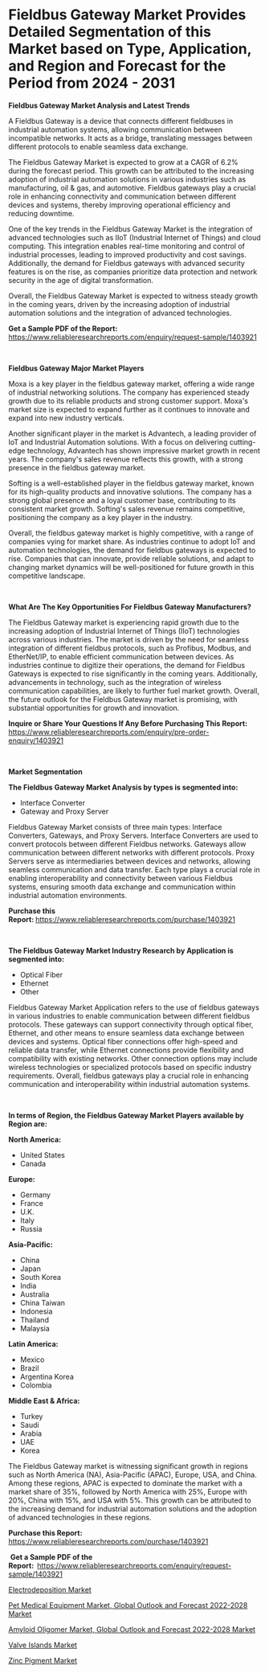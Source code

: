 <p><h1>Fieldbus Gateway Market Provides Detailed Segmentation of this Market based on Type, Application, and Region and Forecast for the Period from 2024 - 2031</h1></p><p><strong>Fieldbus Gateway Market Analysis and Latest Trends</strong></p>
<p><p>A Fieldbus Gateway is a device that connects different fieldbuses in industrial automation systems, allowing communication between incompatible networks. It acts as a bridge, translating messages between different protocols to enable seamless data exchange.</p><p>The Fieldbus Gateway Market is expected to grow at a CAGR of 6.2% during the forecast period. This growth can be attributed to the increasing adoption of industrial automation solutions in various industries such as manufacturing, oil & gas, and automotive. Fieldbus gateways play a crucial role in enhancing connectivity and communication between different devices and systems, thereby improving operational efficiency and reducing downtime.</p><p>One of the key trends in the Fieldbus Gateway Market is the integration of advanced technologies such as IIoT (Industrial Internet of Things) and cloud computing. This integration enables real-time monitoring and control of industrial processes, leading to improved productivity and cost savings. Additionally, the demand for Fieldbus gateways with advanced security features is on the rise, as companies prioritize data protection and network security in the age of digital transformation.</p><p>Overall, the Fieldbus Gateway Market is expected to witness steady growth in the coming years, driven by the increasing adoption of industrial automation solutions and the integration of advanced technologies.</p></p>
<p><strong>Get a Sample PDF of the Report:&nbsp;</strong> <a href="https://www.reliableresearchreports.com/enquiry/request-sample/1403921">https://www.reliableresearchreports.com/enquiry/request-sample/1403921</a></p>
<p>&nbsp;</p>
<p><strong>Fieldbus Gateway Major Market Players</strong></p>
<p><p>Moxa is a key player in the fieldbus gateway market, offering a wide range of industrial networking solutions. The company has experienced steady growth due to its reliable products and strong customer support. Moxa's market size is expected to expand further as it continues to innovate and expand into new industry verticals.</p><p>Another significant player in the market is Advantech, a leading provider of IoT and Industrial Automation solutions. With a focus on delivering cutting-edge technology, Advantech has shown impressive market growth in recent years. The company's sales revenue reflects this growth, with a strong presence in the fieldbus gateway market.</p><p>Softing is a well-established player in the fieldbus gateway market, known for its high-quality products and innovative solutions. The company has a strong global presence and a loyal customer base, contributing to its consistent market growth. Softing's sales revenue remains competitive, positioning the company as a key player in the industry.</p><p>Overall, the fieldbus gateway market is highly competitive, with a range of companies vying for market share. As industries continue to adopt IoT and automation technologies, the demand for fieldbus gateways is expected to rise. Companies that can innovate, provide reliable solutions, and adapt to changing market dynamics will be well-positioned for future growth in this competitive landscape.</p></p>
<p>&nbsp;</p>
<p><strong>What Are The Key Opportunities For Fieldbus Gateway Manufacturers?</strong></p>
<p><p>The Fieldbus Gateway market is experiencing rapid growth due to the increasing adoption of Industrial Internet of Things (IIoT) technologies across various industries. The market is driven by the need for seamless integration of different fieldbus protocols, such as Profibus, Modbus, and EtherNet/IP, to enable efficient communication between devices. As industries continue to digitize their operations, the demand for Fieldbus Gateways is expected to rise significantly in the coming years. Additionally, advancements in technology, such as the integration of wireless communication capabilities, are likely to further fuel market growth. Overall, the future outlook for the Fieldbus Gateway market is promising, with substantial opportunities for growth and innovation.</p></p>
<p><strong>Inquire or Share Your Questions If Any Before Purchasing This Report:</strong> <a href="https://www.reliableresearchreports.com/enquiry/pre-order-enquiry/1403921">https://www.reliableresearchreports.com/enquiry/pre-order-enquiry/1403921</a></p>
<p>&nbsp;</p>
<p><strong>Market Segmentation</strong></p>
<p><strong>The Fieldbus Gateway Market Analysis by types is segmented into:</strong></p>
<p><ul><li>Interface Converter</li><li>Gateway and Proxy Server</li></ul></p>
<p><p>Fieldbus Gateway Market consists of three main types: Interface Converters, Gateways, and Proxy Servers. Interface Converters are used to convert protocols between different Fieldbus networks. Gateways allow communication between different networks with different protocols. Proxy Servers serve as intermediaries between devices and networks, allowing seamless communication and data transfer. Each type plays a crucial role in enabling interoperability and connectivity between various Fieldbus systems, ensuring smooth data exchange and communication within industrial automation environments.</p></p>
<p><strong>Purchase this Report:&nbsp;</strong><a href="https://www.reliableresearchreports.com/purchase/1403921">https://www.reliableresearchreports.com/purchase/1403921</a></p>
<p>&nbsp;</p>
<p><strong>The Fieldbus Gateway Market Industry Research by Application is segmented into:</strong></p>
<p><ul><li>Optical Fiber</li><li>Ethernet</li><li>Other</li></ul></p>
<p><p>Fieldbus Gateway Market Application refers to the use of fieldbus gateways in various industries to enable communication between different fieldbus protocols. These gateways can support connectivity through optical fiber, Ethernet, and other means to ensure seamless data exchange between devices and systems. Optical fiber connections offer high-speed and reliable data transfer, while Ethernet connections provide flexibility and compatibility with existing networks. Other connection options may include wireless technologies or specialized protocols based on specific industry requirements. Overall, fieldbus gateways play a crucial role in enhancing communication and interoperability within industrial automation systems.</p></p>
<p>&nbsp;</p>
<p><strong>In terms of Region, the Fieldbus Gateway Market Players available by Region are:</strong></p>
<p>
    <p> <strong> North America: </strong>
        <ul>
            <li>United States</li>
            <li>Canada</li>
        </ul>
        </p> 
    <p> <strong> Europe: </strong>
        <ul>
            <li>Germany</li>
            <li>France</li>
            <li>U.K.</li>
            <li>Italy</li>
            <li>Russia</li>
        </ul>
        </p> 
    <p> <strong> Asia-Pacific: </strong>
        <ul>
            <li>China</li>
            <li>Japan</li>
            <li>South Korea</li>
            <li>India</li>
            <li>Australia</li>
            <li>China Taiwan</li>
            <li>Indonesia</li>
            <li>Thailand</li>
            <li>Malaysia</li>
        </ul>
        </p> 
    <p> <strong> Latin America: </strong>
        <ul>
            <li>Mexico</li>
            <li>Brazil</li>
            <li>Argentina Korea</li>
            <li>Colombia</li>
        </ul>
        </p> 
    <p> <strong> Middle East & Africa: </strong>
        <ul>
            <li>Turkey</li>
            <li>Saudi</li>
            <li>Arabia</li>
            <li>UAE</li>
            <li>Korea</li>
        </ul>
    </p>
    </p>
<p><p>The Fieldbus Gateway market is witnessing significant growth in regions such as North America (NA), Asia-Pacific (APAC), Europe, USA, and China. Among these regions, APAC is expected to dominate the market with a market share of 35%, followed by North America with 25%, Europe with 20%, China with 15%, and USA with 5%. This growth can be attributed to the increasing demand for industrial automation solutions and the adoption of advanced technologies in these regions.</p></p>
<p><strong>Purchase this Report: </strong><a href="https://www.reliableresearchreports.com/purchase/1403921">https://www.reliableresearchreports.com/purchase/1403921</a></p>
<p>&nbsp;<strong>Get a Sample PDF of the Report:&nbsp;&nbsp;</strong><a href="https://www.reliableresearchreports.com/enquiry/request-sample/1403921">https://www.reliableresearchreports.com/enquiry/request-sample/1403921</a></p>
<p><strong></strong></p>
<p><p><a href="https://view.publitas.com/reportprime-1/electrodeposition-market-research-report-unlocks-analysis-on-the-market-financial-status-market-size-and-market-revenue-upto-2031/">Electrodeposition Market</a></p><p><a href="https://fuschia-pecorino-a6d.notion.site/Pet-Medical-Equipment-Market-Global-Outlook-and-Forecast-2022-2028-Market-Size-Global-Industry-Ove-cd0738ff9cb5466fb451e5ac07ed0503">Pet Medical Equipment Market, Global Outlook and Forecast 2022-2028 Market</a></p><p><a href="https://simplistic-meeting-7ee.notion.site/Amyloid-Oligomer-Market-Global-Outlook-and-Forecast-2022-2028-Market-Size-Share-Trends-Analysis--4c598c0f345345ce85a8eb0e70f70c9d">Amyloid Oligomer Market, Global Outlook and Forecast 2022-2028 Market</a></p><p><a href="https://github.com/ruddyyedelwadw/Market-Research-Report-List-1/blob/main/valve-islands-market.md">Valve Islands Market</a></p><p><a href="https://view.publitas.com/reportprime-1/zinc-pigment-market-research-report-provides-thorough-industry-overview-which-offers-an-in-depth-analysis-of-product-trends-and-new-market-divisions/">Zinc Pigment Market</a></p></p>
